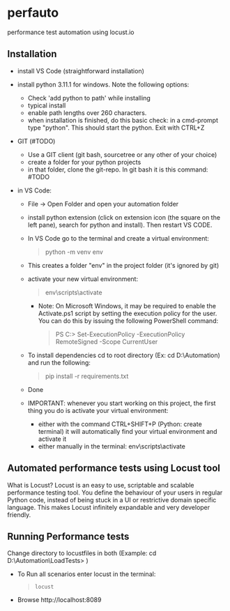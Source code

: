 # perfauto
performance test automation using locust.io

## Installation

* install VS Code (straightforward installation)
* install python 3.11.1 for windows. Note the following options:
  * Check 'add python to path' while installing
  * typical install
  * enable path lengths over 260 characters.
  * when installation is finished, do this basic check: in a cmd-prompt type "python". This should start the python. Exit with CTRL+Z
* GIT (#TODO)
  * Use a GIT client (git bash, sourcetree or any other of your choice)
  * create a folder for your python projects
  * in that folder, clone the git-repo. In git bash it is this command: #TODO

* in VS Code:
  * File -> Open Folder and open your automation folder
  * install python extension (click on extension icon (the square on the left pane), search for python and install). Then restart VS CODE.
  * In VS Code go to the terminal and create a virtual environment: 
    >python -m venv env
  * This creates a folder "env" in the project folder (it's ignored by git)
  * activate your new virtual environment:
    >env\scripts\activate

    * Note:
      On Microsoft Windows, it may be required to enable the Activate.ps1 script by setting the execution policy for the user. You can do this by issuing the following PowerShell command:
      >PS C:> Set-ExecutionPolicy -ExecutionPolicy RemoteSigned -Scope CurrentUser
  * To install dependencies cd to root directory (Ex: cd D:\Automation) and run the following:
    >pip install -r requirements.txt
  * Done
  * IMPORTANT: whenever you start working on this project, the first thing you do is activate your virtual environment:  
    * either with the command CTRL+SHIFT+P (Python: create terminal) it will automatically find your virtual environment and activate it
    * either manually in the terminal: env\scripts\activate

## Automated performance tests using Locust tool
What is Locust?
Locust is an easy to use, scriptable and scalable performance testing tool.
You define the behaviour of your users in regular Python code, instead of being stuck in a UI or restrictive domain specific language.
This makes Locust infinitely expandable and very developer friendly.

## Running Performance tests

Change directory to locustfiles in both (Example: cd D:\Automation\LoadTests> )

- To Run all scenarios enter locust in the terminal:
  >`locust`
- Browse http://localhost:8089
